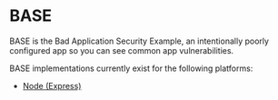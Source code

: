 # BASE

BASE is the Bad Application Security Example, an intentionally poorly configured app so you can see common app vulnerabilities.

BASE implementations currently exist for the following platforms:

- [Node (Express)](./node-expressjs/README.md)
